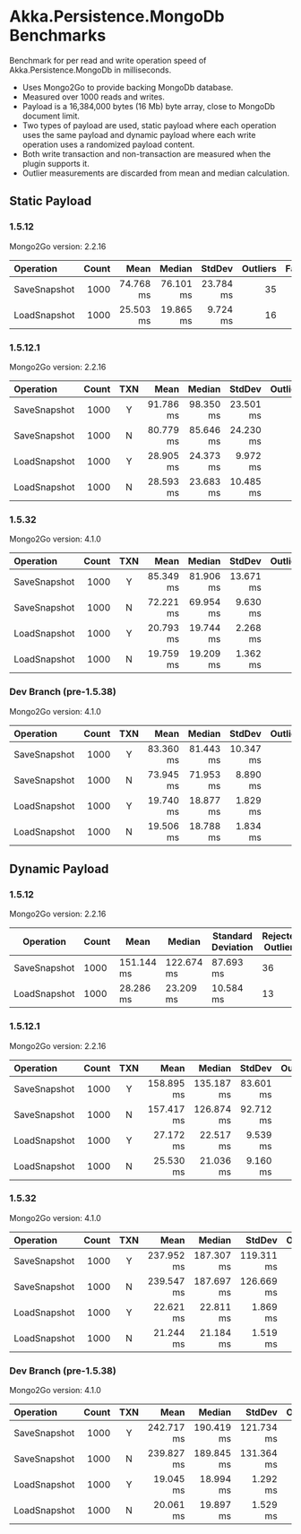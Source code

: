 # Akka.Persistence.MongoDb Benchmarks

Benchmark for per read and write operation speed of Akka.Persistence.MongoDb in milliseconds.

* Uses Mongo2Go to provide backing MongoDb database.
* Measured over 1000 reads and writes.
* Payload is a 16,384,000 bytes (16 Mb) byte array, close to MongoDb document limit.
* Two types of payload are used, static payload where each operation uses the same payload and dynamic payload where each write operation uses a randomized payload content.
* Both write transaction and non-transaction are measured when the plugin supports it.
* Outlier measurements are discarded from mean and median calculation.

## Static Payload

### 1.5.12

Mongo2Go version: 2.2.16

| Operation    | Count |      Mean |    Median |    StdDev | Outliers | Failures |
|:-------------|------:|----------:|----------:|----------:|---------:|---------:|
| SaveSnapshot |  1000 | 74.768 ms | 76.101 ms | 23.784 ms |       35 |        0 |
| LoadSnapshot |  1000 | 25.503 ms | 19.865 ms |  9.724 ms |       16 |        0 |

### 1.5.12.1

Mongo2Go version: 2.2.16

| Operation    | Count | TXN  |      Mean |    Median |    StdDev | Outliers | Failures |
|:-------------|------:|:----:|----------:|----------:|----------:|---------:|---------:|
| SaveSnapshot |  1000 |  Y   | 91.786 ms | 98.350 ms | 23.501 ms |       15 |        0 |
| SaveSnapshot |  1000 |  N   | 80.779 ms | 85.646 ms | 24.230 ms |       31 |        0 |
| LoadSnapshot |  1000 |  Y   | 28.905 ms | 24.373 ms |  9.972 ms |        6 |        0 |
| LoadSnapshot |  1000 |  N   | 28.593 ms | 23.683 ms | 10.485 ms |       20 |        0 |

### 1.5.32

Mongo2Go version: 4.1.0

| Operation    | Count | TXN |      Mean |    Median |    StdDev | Outliers | Failures |
|:-------------|------:|:---:|----------:|----------:|----------:|---------:|---------:|
| SaveSnapshot |  1000 |  Y  | 85.349 ms | 81.906 ms | 13.671 ms |        4 |        0 |
| SaveSnapshot |  1000 |  N  | 72.221 ms | 69.954 ms |  9.630 ms |       28 |        0 |
| LoadSnapshot |  1000 |  Y  | 20.793 ms | 19.744 ms |  2.268 ms |       39 |        0 |
| LoadSnapshot |  1000 |  N  | 19.759 ms | 19.209 ms |  1.362 ms |       60 |        0 |

### Dev Branch (pre-1.5.38)

Mongo2Go version: 4.1.0

| Operation    | Count | TXN |      Mean |    Median |    StdDev | Outliers | Failures |
|:-------------|------:|:---:|----------:|----------:|----------:|---------:|---------:|
| SaveSnapshot |  1000 |  Y  | 83.360 ms | 81.443 ms | 10.347 ms |       38 |        0 |
| SaveSnapshot |  1000 |  N  | 73.945 ms | 71.953 ms |  8.890 ms |       23 |        0 |
| LoadSnapshot |  1000 |  Y  | 19.740 ms | 18.877 ms |  1.829 ms |       41 |        0 |
| LoadSnapshot |  1000 |  N  | 19.506 ms | 18.788 ms |  1.834 ms |       45 |        0 |

## Dynamic Payload

### 1.5.12

Mongo2Go version: 2.2.16

| Operation    | Count | Mean       | Median     | Standard Deviation | Rejected Outliers | Failures |
|--------------|-------|------------|------------|--------------------|-------------------|----------|
| SaveSnapshot | 1000  | 151.144 ms | 122.674 ms | 87.693 ms          | 36                | 1        |
| LoadSnapshot | 1000  | 28.286 ms  | 23.209 ms  | 10.584 ms          | 13                | 1        |

### 1.5.12.1

Mongo2Go version: 2.2.16

| Operation    | Count | TXN |       Mean |     Median |    StdDev | Outliers | Failures |
|:-------------|------:|:---:|-----------:|-----------:|----------:|---------:|---------:|
| SaveSnapshot |  1000 |  Y  | 158.895 ms | 135.187 ms | 83.601 ms |       50 |        0 |
| SaveSnapshot |  1000 |  N  | 157.417 ms | 126.874 ms | 92.712 ms |       50 |        0 |
| LoadSnapshot |  1000 |  Y  |  27.172 ms |  22.517 ms |  9.539 ms |       15 |        0 |
| LoadSnapshot |  1000 |  N  |  25.530 ms |  21.036 ms |  9.160 ms |       24 |        0 |


### 1.5.32

Mongo2Go version: 4.1.0

| Operation    | Count | TXN |       Mean |     Median |     StdDev | Outliers | Failures |
|:-------------|------:|:---:|-----------:|-----------:|-----------:|---------:|---------:|
| SaveSnapshot |  1000 |  Y  | 237.952 ms | 187.307 ms | 119.311 ms |        4 |        0 |
| SaveSnapshot |  1000 |  N  | 239.547 ms | 187.697 ms | 126.669 ms |        4 |        0 |
| LoadSnapshot |  1000 |  Y  |  22.621 ms |  22.811 ms |   1.869 ms |       29 |        0 |
| LoadSnapshot |  1000 |  N  |  21.244 ms |  21.184 ms |   1.519 ms |       32 |        0 |

### Dev Branch (pre-1.5.38)

Mongo2Go version: 4.1.0

| Operation    | Count | TXN |       Mean |     Median |     StdDev | Outliers | Failures |
|:-------------|------:|:---:|-----------:|-----------:|-----------:|---------:|---------:|
| SaveSnapshot |  1000 |  Y  | 242.717 ms | 190.419 ms | 121.734 ms |        4 |        0 |
| SaveSnapshot |  1000 |  N  | 239.827 ms | 189.845 ms | 131.364 ms |        4 |        0 |
| LoadSnapshot |  1000 |  Y  |  19.045 ms |  18.994 ms |   1.292 ms |       20 |        0 |
| LoadSnapshot |  1000 |  N  |  20.061 ms |  19.897 ms |   1.529 ms |       18 |        0 |

